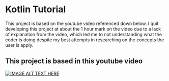 # Kotlin Tutorial
This project is based on the youtube video referenced down below. 
I quit developing this project at about the 1 hour mark on the video due to a lack of explanation from the video, 
which led me to not understanding what the coder is doing despite my best attempts in researching on the concepts
the user is apply.


## This project is based in this youtube video
[![IMAGE ALT TEXT HERE](https://img.youtube.com/vi/jh1GXnFw7rM&t=3846s/0.jpg)](https://www.youtube.com/watch?v=jh1GXnFw7rM&t=3846s)
